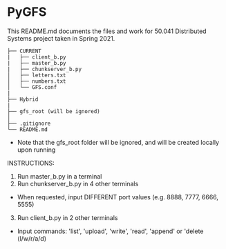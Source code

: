 # PyGFS
This README.md documents the files and work for 50.041 Distributed Systems project taken in Spring 2021.
```
├── CURRENT
|   ├── client_b.py
|   ├── master_b.py
|   ├── chunkserver_b.py
│   ├── letters.txt
│   ├── numbers.txt
│   └── GFS.conf
|
├── Hybrid
|
├── gfs_root (will be ignored)
│  
├── .gitignore
└── README.md
```

* Note that the gfs_root folder will be ignored, and will be created locally upon running

INSTRUCTIONS:
1. Run master_b.py in a terminal
2. Run chunkserver_b.py in 4 other terminals
- When requested, input DIFFERENT port values (e.g. 8888, 7777, 6666, 5555)
3. Run client_b.py in 2 other terminals
- Input commands: 'list', 'upload', 'write', 'read', 'append' or 'delete (l/w/r/a/d)
